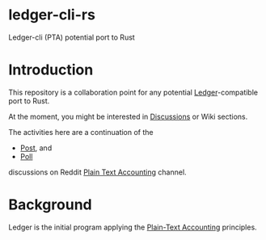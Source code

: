 # ledger-cli-rs
Ledger-cli (PTA) potential port to Rust

# Introduction
This repository is a collaboration point for any potential [Ledger](https://ledger-cli.org/)-compatible port to Rust.

At the moment, you might be interested in [Discussions](https://github.com/alensiljak/ledger-cli-rs/discussions) or Wiki sections.

The activities here are a continuation of the

- [Post](https://www.reddit.com/r/plaintextaccounting/comments/yrit29/ledgercompatible_implementation_in_rust/), and
- [Poll](https://www.reddit.com/r/plaintextaccounting/comments/zjtz9x/interested_in_contributing_to_ledger_port_to_rust/)

discussions on Reddit [Plain Text Accounting](https://www.reddit.com/r/plaintextaccounting/) channel.

# Background 

Ledger is the initial program applying the [Plain-Text Accounting](https://plaintextaccounting.org/) principles.
